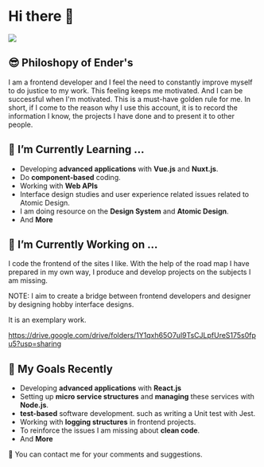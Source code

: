 # Hi there 👋

<img src="https://github-readme-stats.vercel.app/api?username=enderimen&show_icons=true&theme=radical&include_all_commits=true">

## 😎 Philoshopy of Ender's
I am a frontend developer and I feel the need to constantly improve myself to do justice to my work. 
This feeling keeps me motivated. And I can be successful when I'm motivated. This is a must-have golden rule for me. In short, 
if I come to the reason why I use this account, it is to record the information I know, the projects I have done and to present it to other people.

## 🌱  I’m Currently Learning ...
- Developing **advanced applications** with **Vue.js** and **Nuxt.js**.
- Do **component-based** coding.
- Working with **Web APIs**
- Interface design studies and user experience related issues related to Atomic Design.
- I am doing resource on the **Design System** and **Atomic Design**.
- And **More**

## 🔭  I’m Currently Working on ...
I code the frontend of the sites I like. With the help of the road map I have prepared in my own way, I produce and develop projects on the subjects I am missing.

NOTE: I aim to create a bridge between frontend developers and designer by designing hobby interface designs.

It is an exemplary work.

https://drive.google.com/drive/folders/1Y1qxh65O7ul9TsCJLpfUreS175s0fpu5?usp=sharing

## 🎯 My Goals Recently 
- Developing **advanced applications** with **React.js**
- Setting up **micro service structures** and **managing** these services with **Node.js**.
- **test-based** software development. such as writing a Unit test with Jest.
- Working with **logging structures** in frontend projects.
- To reinforce the issues I am missing about **clean code**.
- And **More**

 💬  You can contact me for your comments and suggestions.
